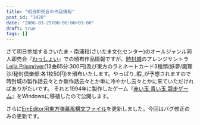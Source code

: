 ```yaml
---
title: "明日即売会の作品情報"
post_id: "3428"
date: "2006-03-25T00:00:00+09:00"
draft: true
tags: []
---
```



さて明日参加するさいたま・南浦和(さいたま文化センター)のオールジャンル同人即売会『[わっしょい](http://www.h4.dion.ne.jp/%7Ewashoi/)』での頒布作品情報ですが、[時封城](https://danmaq.com/!/thA/)のアレンジサントラ[Leila Prismriver](https://danmaq.com/!/leila/)(13曲65分:300円)及び東方のラミネートカード3種類(妖夢/魔理沙/秘封倶楽部:各1枚50円)を頒布いたします。やっぱり_暇_が予想されますので時封城の製作話云々とか新作話云々とか単に冷やかし云々とかに来ていただければありがたいです。  それと1994年に製作したゲーム『[赤い玉 青い玉 競走ゲーム](https://danmaq.com/2899)』をWindowsに移植したので公開します。

さらに[EmEditor用東方弾幕風構文ファイル](https://danmaq.com/emeditor-danmakufu)を更新しました。今回はバグ修正のみの更新です。
